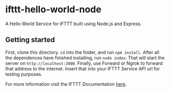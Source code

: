 # ifttt-hello-world-node
A Hello World Service for IFTTT built using Node.js and Express.

## Getting started
First, clone this directory. `cd` into the folder, and run `npm install`. After all the dependences have finished installing, run `node index`. That will start the server on `http://localhost:3000`. Finally, use Forward or Ngrok to forward that address to the internet. Insert that into your IFTTT Service API url for testing purposes.

For more information visit the IFTTT Documentation [here](https://platform.ifttt.com/docs/).
